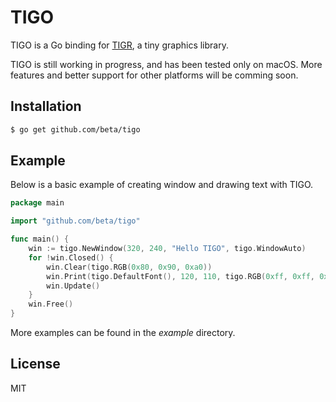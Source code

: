 # TIGO

TIGO is a Go binding for [TIGR](https://bitbucket.org/rmitton/tigr), a tiny graphics library.

TIGO is still working in progress, and has been tested only on macOS. More features and better support for other platforms will be comming soon.

## Installation

```bash
$ go get github.com/beta/tigo
```

## Example

Below is a basic example of creating window and drawing text with TIGO.

```go
package main

import "github.com/beta/tigo"

func main() {
	win := tigo.NewWindow(320, 240, "Hello TIGO", tigo.WindowAuto)
	for !win.Closed() {
		win.Clear(tigo.RGB(0x80, 0x90, 0xa0))
		win.Print(tigo.DefaultFont(), 120, 110, tigo.RGB(0xff, 0xff, 0xff), "Hello TIGO")
		win.Update()
	}
	win.Free()
}
```

More examples can be found in the *example* directory.

## License

MIT
